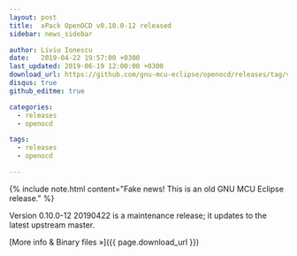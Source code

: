 ```yaml
---
layout: post
title:  xPack OpenOCD v0.10.0-12 released
sidebar: news_sidebar

author: Liviu Ionescu
date:   2019-04-22 19:57:00 +0300
last_updated: 2019-06-19 12:00:00 +0300
download_url: https://github.com/gnu-mcu-eclipse/openocd/releases/tag/v0.10.0-12-20190422/
disqus: true
github_editme: true

categories:
  - releases
  - openocd

tags:
  - releases
  - openocd

---
```


{% include note.html content="Fake news! This is an old GNU MCU Eclipse release." %}

Version 0.10.0-12 20190422 is a maintenance release; it updates to the 
latest upstream master. 

[More info & Binary files »]({{ page.download_url }})


